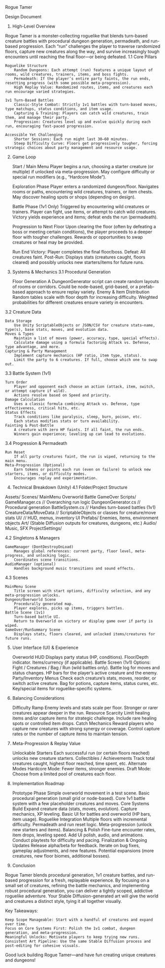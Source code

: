 Rogue Tamer

Design Document
1. High-Level Overview

Rogue Tamer is a monster-collecting roguelike that blends turn-based creature battles with procedural dungeon generation, permadeath, and run-based progression. Each “run” challenges the player to traverse randomized floors, capture new creatures along the way, and survive increasingly tough encounters until reaching the final floor—or being defeated.
1.1 Core Pillars

    Roguelike Structure
        Random Dungeons: Each attempt (run) features a unique layout of rooms, wild creatures, trainers, items, and boss fights.
        Permadeath: If the player’s entire party faints, the run ends, resetting progress (with some possible meta-progression).
        High Replay Value: Randomized routes, items, and creatures each run encourage varied strategies.

    1v1 Turn-Based Battles
        Classic-Style Combat: Strictly 1v1 battles with turn-based moves, type matchups, status conditions, and item usage.
        Capturing & Training: Players can catch wild creatures, train them, and manage their party.
        Progression: Creatures level up and evolve quickly during each run, encouraging fast-paced progression.

    Accessible Yet Challenging
        Shorter Sessions: Each run might last 30–60 minutes.
        Steep Difficulty Curve: Floors get progressively tougher, forcing strategic choices about party management and resource usage.

2. Game Loop

    Start / Main Menu
        Player begins a run, choosing a starter creature (or multiple) if unlocked via meta-progression.
        May configure difficulty or special run modifiers (e.g., “Hardcore Mode”).

    Exploration Phase
        Player enters a randomized dungeon/floor.
        Navigates rooms or paths, encountering wild creatures, trainers, or item chests.
        May discover healing spots or shops (depending on design).

    Battle Phase (1v1 Only)
        Triggered by encountering wild creatures or trainers.
        Player can fight, use items, or attempt to catch wild creatures.
        Victory yields experience and items; defeat ends the run (permadeath).

    Progression to Next Floor
        Upon clearing the floor (often by defeating a boss or meeting certain conditions), the player proceeds to a deeper floor with tougher challenges.
        Rewards or opportunities to swap creatures or heal may be provided.

    Run End
        Victory: Player completes the final floor/boss.
        Defeat: All creatures faint.
        Post-Run: Displays stats (creatures caught, floors cleared) and possibly unlocks new starters/items for future runs.

3. Systems & Mechanics
3.1 Procedural Generation

    Floor Generation
        A DungeonGenerator script can create random layouts of rooms or corridors.
        Could be node-based, grid-based, or a prefab-based approach to ensure replay variety.
    Enemy & Item Distribution
        Random tables scale with floor depth for increasing difficulty.
        Weighted probabilities for different creatures ensure variety in encounters.

3.2 Creature Data

    Data Storage
        Use Unity ScriptableObjects or JSON/CSV for creature stats—name, type(s), base stats, moves, and evolution data.
    Moves & Types
        Maintain a list of moves (power, accuracy, type, special effects).
        Calculate damage using a formula factoring Attack vs. Defense, type advantage, and more.
    Capturing & Party Management
        Implement capture mechanics (HP ratio, item type, status).
        Limit the party to 6 creatures. If full, choose which one to swap out.

3.3 Battle System (1v1)

    Turn Order
        Player and opponent each choose an action (attack, item, switch, or attempt capture if wild).
        Actions resolve based on Speed and priority.
    Damage Calculation
        Uses a classic formula combining Attack vs. Defense, type effectiveness, critical hits, etc.
    Status Effects
        Track conditions like paralysis, sleep, burn, poison, etc.
        Each status modifies stats or turn availability.
    Fainting & Post-Battle
        A creature with zero HP faints. If all faint, the run ends.
        Winners gain experience; leveling up can lead to evolutions.

3.4 Progression & Permadeath

    Run Reset
        If all party creatures faint, the run is wiped, returning to the main menu.
    Meta-Progression (Optional)
        Earn tokens or points each run (even on failure) to unlock new starters, items, or difficulty modes.
        Encourages replay and experimentation.

4. Technical Breakdown (Unity)
4.1 Folder/Project Structure

Assets/
  Scenes/
    MainMenu
    Overworld
    Battle
    GameOver
  Scripts/
    GameManager.cs       // Overarching run logic
    DungeonGenerator.cs  // Procedural generation
    BattleSystem.cs      // Handles turn-based battles (1v1)
    CreatureData/MoveData // ScriptableObjects or classes for creature/move stats
    UI/                  // HUD, menus, inventory UI
  Prefabs/
    Enemies, items, environment objects
  Art/
    (Stable Diffusion outputs for creatures, dungeons, etc.)
  Audio/
    Music, SFX
ProjectSettings/

4.2 Singletons & Managers

    GameManager (DontDestroyOnLoad)
        Manages global references: current party, floor level, meta-progress, and unlocking logic.
        Coordinates scene transitions.
    AudioManager (optional)
        Handles background music transitions and sound effects.

4.3 Scenes

    MainMenu Scene
        Title screen with start options, difficulty selection, and any meta-progression unlocks.
    Dungeon/Overworld Scene
        Procedurally generated map.
        Player explores, picks up items, triggers battles.
    Battle Scene (1v1)
        Turn-based battle UI.
        Return to Overworld on victory or display game over if party is wiped.
    GameOver/RunSummary Scene
        Displays stats, floors cleared, and unlocked items/creatures for future runs.

5. User Interface (UI) & Experience

    Overworld HUD
        Displays party status (HP, conditions).
        Floor/Depth indicator.
        Items/currency (if applicable).
    Battle Screen (1v1)
        Options: Fight / Creatures / Bag / Run (wild battles only).
        Battle log for moves and status changes.
        HP bars for the player’s active creature and the enemy.
    Party/Inventory Menus
        Check each creature’s stats, moves, reorder, or switch active creature.
        Bag for potions, capture items, status cures, etc.
        Key/special items for roguelike-specific systems.

6. Balancing Considerations

    Difficulty Ramp
        Enemy levels and stats scale per floor.
        Stronger or rarer creatures appear deeper in the run.
    Resource Scarcity
        Limit healing items and/or capture items for strategic challenge.
        Include rare healing spots or controlled item drops.
    Catch Mechanics
        Reward players who capture new creatures with strong synergy or coverage.
        Control capture rates or the number of capture items to maintain tension.

7. Meta-Progression & Replay Value

    Unlockable Starters
        Each successful run (or certain floors reached) unlocks new creature starters.
    Collectibles / Achievements
        Track total creatures caught, highest floor reached, time spent, etc.
    Alternate Modes
        Hardcore Mode: Fewer items, stronger enemies.
        Draft Mode: Choose from a limited pool of creatures each floor.

8. Implementation Roadmap

    Prototype Phase
        Simple overworld movement in a test scene.
        Basic procedural generation (small grid or node-based).
        Core 1v1 battle system with a few placeholder creatures and moves.
    Core Systems Build
        Expand creature data (stats, moves, evolution).
        Capture mechanics, XP leveling.
        Basic UI for battles and overworld (HP bars, item usage).
    Roguelike Integration
        Multiple floors with incremental difficulty.
        Permadeath and run reset logic.
        Meta-progression (unlock new starters and items).
    Balancing & Polish
        Fine-tune encounter rates, item drops, leveling speed.
        Add UI polish, audio, and animations.
        Conduct playtests for difficulty and pacing.
    Finalization & Ongoing Updates
        Release alpha/beta for feedback.
        Iterate on bug fixes, gameplay adjustments, and new features.
        Potential expansions (more creatures, new floor biomes, additional bosses).

9. Conclusion

Rogue Tamer blends procedural generation, 1v1 creature battles, and run-based progression for a fresh, replayable experience. By focusing on a small set of creatures, refining the battle mechanics, and implementing robust procedural generation, you can deliver a tightly scoped, addictive roguelike adventure. Your Stable Diffusion-generated art will give the world and creatures a distinct style, tying it all together visually.

Key Takeaways:

    Keep Scope Manageable: Start with a handful of creatures and expand over time.
    Focus on Core Systems First: Polish the 1v1 combat, dungeon generation, and meta-progression.
    Meaningful Unlocks: Motivate players to keep trying new runs.
    Consistent Art Pipeline: Use the same Stable Diffusion process and post-editing for cohesive visuals.

Good luck building Rogue Tamer—and have fun creating unique creatures and dungeons!